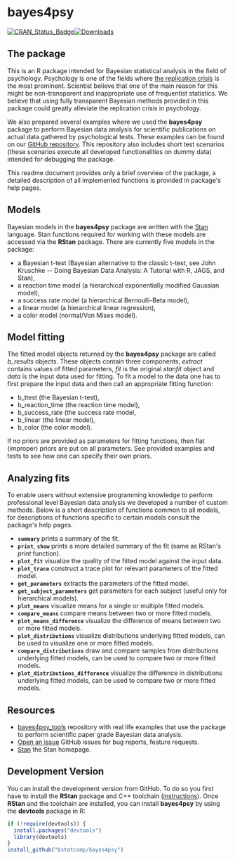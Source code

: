 # bayes4psy

[![CRAN\_Status\_Badge](http://www.r-pkg.org/badges/version/bayes4psy?color=blue)](https://CRAN.R-project.org/package=bayes4psy)[![Downloads](http://cranlogs.r-pkg.org/badges/bayes4psy?color=blue)](https://CRAN.R-project.org/package=bayes4psy)

## The package

This is an R package intended for Bayesian statistical analysis in the field of psychology. Psychology is one of the fields where [the replication crisis](https://en.wikipedia.org/wiki/Replication_crisis) is the most prominent. Scientist believe that one of the main reason for this might be non-transparent and inappropriate use of frequentist statistics. We believe that using fully transparent Bayesian methods provided in this package could greatly alleviate the replication crisis in psychology.

We also prepared several examples where we used the **bayes4psy** package to perform Bayesian data analysis for scientific publications on actual data gathered by psychological tests. These examples can be found on our [GitHub repository](https://github.com/bstatcomp/bayes4psy_tools). This repository also includes short test scenarios (these scenarios execute all developed functionalities on dummy data) intended for debugging the package.

This readme document provides only a brief overview of the package, a detailed description of all implemented functions is provided in package's help pages.

## Models

Bayesian models in the **bayes4psy** package are written with the [Stan](https://mc-stan.org) language. Stan functions required for working with these models are accessed via the **RStan** package. There are currently five models in the package:

* a Bayesian t-test (Bayesian alternative to the classic t-test, see John Kruschke -- Doing Bayesian Data Analysis: A Tutorial with R, JAGS, and Stan),
* a reaction time model (a hierarchical exponentially modified Gaussian model),
* a success rate model (a hierarchical Bernoulli-Beta model),
* a linear model (a hierarchical linear regression),
* a color model (normal/Von Mises model).

## Model fitting

The fitted model objects returned by the **bayes4psy** package are called _b\_results_ objects. These objects contain three components, _extract_ contains values of fitted parameters, _fit_ is the original _stanfit_ object and _data_ is the input data used for fitting. To fit a model to the data one has to first prepare the input data and then call an appropriate fitting function:

* b_ttest (the Bayesian t-test),
* b_reaction_time (the reaction time model),
* b_success_rate (the success rate model,
* b_linear (the linear model),
* b_color (the color model).

If no priors are provided as parameters for fitting functions, then flat (improper) priors are put on all parameters. See provided examples and tests to see how one can specify their own priors.

## Analyzing fits

To enable users without extensive programming knowledge to perform professional level Bayesian data analysis we developed a number of custom methods. Below is a short description of functions common to all models, for descriptions of functions specific to certain models consult the package's help pages.

* __`summary`__ prints a summary of the fit.
* __`print`__, __`show`__ prints a more detailed summary of the fit (same as RStan's _print_ function).
* __`plot_fit`__ visualize the quality of the fitted model against the input data.
* __`plot_trace`__ construct a trace plot for relevant parameters of the fitted model.
* __`get_parameters`__ extracts the parameters of the fitted model.
* __`get_subject_parameters`__ get parameters for each subject (useful only for hierarchical models).
* __`plot_means`__ visualize means for a single or multiple fitted models.
* __`compare_means`__ compare means between two or more fitted models.
* __`plot_means_difference`__ visualize the difference of means between two or more fitted models.
* __`plot_distributions`__ visualize distributions underlying fitted models, can be used to visualize one or more fitted models.
* __`compare_distributions`__ draw and compare samples from distributions underlying fitted models, can be used to compare two or more fitted models.
* __`plot_distributions_difference`__ visualize the difference in distributions underlying fitted models, can be used to compare two or more fitted models.

## Resources

* [bayes4psy_tools](https://github.com/bstatcomp/bayes4psy_tools) repository with real life examples that use the package to perform scientific paper grade Bayesian data analysis.
* [Open an issue](https://github.com/bstatcomp/bayes4psy/issues) GitHub issues for bug reports, feature requests.
* [Stan](https://mc-stan.org/) the Stan homepage.

## Development Version

You can install the development version from GitHub. To do so you first have to install the **RStan** package and C++ toolchain ([instructions](https://github.com/stan-dev/rstan/wiki/RStan-Getting-Started)). Once **RStan** and the toolchain are installed, you can install **bayes4psy** by using the **devtools** package in R:

```r
if (!require(devtools)) {
  install.packages("devtools")
  library(devtools)
}
install_github("bstatcomp/bayes4psy")
```